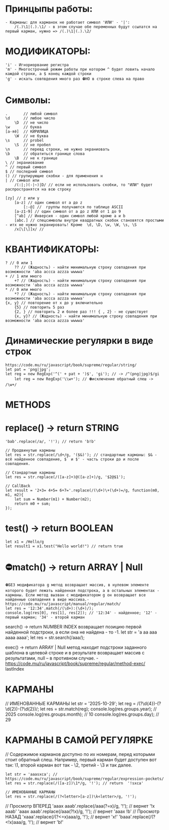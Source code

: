 # Принцыпы работы:
    - Карманы: для карманок не работает символ 'ИЛИ' - '|':
        /(.)\1|(.).\1/ - в этом случае обе переменных будут ссылатся на первый карман, нужно => /(.)\1|(.).\2/



# МОДИФИКАТОРЫ:
    'i' - Игнориорвание регистра 
    'm' - Многострочный режим работы при котором ^ будет ловить начало каждой строки, а $ конец каждой строки
    'g' - искать совпвдения много раз ⛔НО в строке слева на право 

# Символы:
    .       // любой символ
    \d      // любое число
        \D  // не число
    \w      // буква
    [а-яё]  // КИРИЛИЦА
        \W  // не буква
    \s      // probel
        \S  // не пробел
    \n      // перевд строки, не нужно экраниовать 
    \b      // обратиться границе слова
        \B  // не к границе
    \ // экраниование
    ^ // первый символ
    $ // последний символ
    () // групирующие скобки - для применения н
    | // символ или
        /(:|;)(-|~)|D/ // если не использовать скобки, то "ИЛИ" будет распространятся на всю строку

    [zy] // z или y
        [a-z] // один символ от a до z
            [:-@] //  группы получаются по таблице ASCII
        [a-z1-9] // один символ от a до z ИЛИ от 1 до 9
        [^ab] // Инверсия - один символ любой кроме a и b
        [abc.] // спецсимволы внутри квадратных скобок становятся простыми - итх не нужно экранировать! Кроме  \d, \D, \w, \W, \s, \S
        /x[\[\]]x/ // 
# КВАНТИФИКАТОРЫ:
    ? // 0 или 1
        ?? // (Жадность) - найти минимальную строку совпадения при возможности 'aba accca azzza wwwwa'
    + // 1 или много
        +? // (Жадность) - найти минимальную строку совпадения при возможности 'aba accca azzza wwwwa'
    * // 0 или много
        *? // (Жадность) - найти минимальную строку совпадения при возможности 'aba accca azzza wwwwa'
    {x, y} // повторение от x до y включительно
        {5} // повторить 5 раз
        {2, } // повторить 2 и более раз !!! { , 2} - не существует
        {x, y}? // (Жадность) - найти минимальную строку совпадения при возможности 'aba accca azzza wwwwa'
    
# Динамические регулярки в виде строк
    https://code.mu/ru/javascript/book/supreme/regular/string/
    let pat = 'png|jpg';
    let reg = new RegExp('^(' + pat + ')$', 'gi'); // -> /^(png|jpg)$/gi
        let reg = new RegExp('\\w+'); // ⛔исключение обратный слеш -> /\w+/



# METHODS 
#### #############################################################################################
# replace() -> return STRING
    'bab'.replace(/а/, '!'); // return 'b!b'

    // Продвинутые карманы 
    let res = str.replace(/\d+/g, '($&)'); // стандартные карманы: $& - всё найденное совпадение, $` и $' - часть строки до и после совпадения. 
    
    // Стандартные карманы
    let res = str.replace(/([a-z]+)@([a-z]+)/g, '$2@$1');

    // CallBack
    let result = '2+3= 4+5= 6+7='.replace(/(\d+)\+(\d+)=/g, function(m0, m1, m2){
        let sum = Number(m1) + Number(m2); 
        return m0 + sum; 
    });

# test() -> return BOOLEAN
    let x1 = /Hello/g
    let result1 = x1.test("Hello world!") // return true

# ⛔match() -> return ARRAY | Null
    ⛔БЕЗ модификатора g метод возвращает массив, в нулевом элементе которого будет лежать найденная подстрока, а в остальных элементах - карманы. Если метод вызван с модификатором g он возвращает все найденные совпадения в виде массива.- https://code.mu/ru/javascript/manual/regular/match/
    let res = '12:34'.match(/(\d+):(\d+)/);
    console.log(res[0], res[1], res[2]); // '12:34' - найденное; '12' - первый карман; '34' - второй карман

search() -> return NUMBER INDEX
    возвращает позицию первой найденной подстроки, а если она не найдена - то -1.
    let str = 'a aa aaa aaaa aaaa';
    let res = str.search(/aaa/);

exec() -> return ARRAY | Null
    метод находит подстроки заданного шаблона в целевой строке и в результате возвращает массив с результатами, null – в противном случае. - https://code.mu/ru/javascript/book/supreme/regular/method-exec/
    lastIndex 



# КАРМАНЫ ##################################################################################################
// ИМЕНОВАННЫЕ КАРМАНЫ
    let str = '2025-10-29';
    let reg = /(?<year>\d{4})-(?<month>\d{2})-(?<day>\d{2})/;
    let res = str.match(reg);
        console.log(res.groups.year);  // 2025
        console.log(res.groups.month); // 10
        console.log(res.groups.day);   // 29


# КАРМАНЫ В САМОЙ РЕГУЛЯРКЕ 
// Содержимое карманов доступно по их номерам, перед которыми стоит обратный слеш. Например, первый карман будет доступен вот так: \1, второй карман вот так - \2, третий - \3 и так далее.

    let str = 'aaasxca'; // https://code.mu/ru/javascript/book/supreme/regular/expression-pockets/
    let res = str.replace(/([a-z])\1*/g, '!'); // return  '!sxca'

    // ИМЕНОВАННЫЕ КАРМАНЫ
    let res = str.replace(/(?<letter>[a-z])\k<letter>/g, '!');



// Просмотр ВПЕРЕД
    'aaax aaab'.replace(/aaa(?=x)/g, '!'); // вернет '!x aaab'
    'aaax aaab'.replace(/aaa(?!x)/g, '!'); // вернет 'aaax !b'
// Просмотр НАЗАД
    'xaaa'.replace(/(?<=x)aaa/g, '!'); // вернет 'x!'
    'baaa'.replace(/(?<!x)aaa/g, '!'); // вернет 'b!'